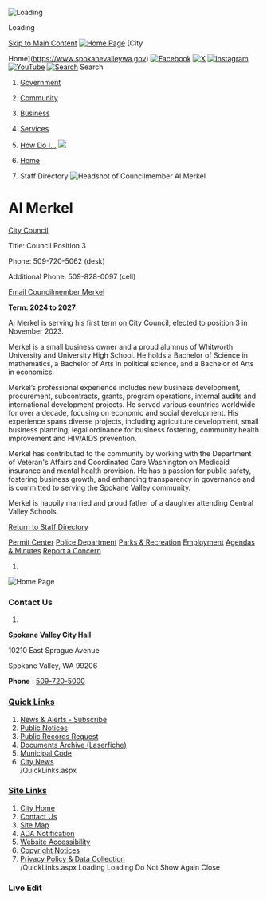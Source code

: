   ![Loading](images/175a1fbe28a882a7994fe19e58b35a2992f09c688e3b368a3962d31231671646.ajax-loader.gif) 

Loading

  [Skip to Main Content](https://spokanevalleywa.gov/directory.aspx?EID=19#contentarea)   [![Home Page](5bb3c687b307ef1a6fdd814ea470ded27d7f0f188c68fdfad369372688e497c1.jpg)](https://spokanevalleywa.gov/directory.aspx?EID=19)   [City

Home](https://www.spokanevalleywa.gov)   [![Facebook](images/6977fd0df837d984b444bebf8113772fd8c7a3ef49d42aca8e8d6a3868aa966c.jpg)](https://www.facebook.com/CityofSpokaneValley)   [![X](images/b673400f1f54e6cf6ac66b6782815c380d165e21dc5b68f6d5780b391aa62647.jpg)](https://x.com/CityofSV)   [![Instagram](images/beabecc87e46c1df424a9ed35f3550a728dadc0d5dec0fec728ee5d09b277c61.jpg)](https://www.instagram.com/cityspokanevalley)   [![YouTube](images/08021e3bb2525885fa0106b9478a48648bb5bad1a99bdf4d1bdcc62fb5aa63cb.jpg)](https://www.youtube.com/channel/UCoNlPNd0y5U905mvDfEmn7g)   [![Search](73ada407c4ccacd8abcd185aa1b0ca568d5318c1dd4660681442027aba726f5e.jpg)](https://spokanevalleywa.gov/Search/Results) Search 

 1.  [Government](https://spokanevalleywa.gov/27/Government) 
 1.  [Community](https://spokanevalleywa.gov/31/Community) 
 1.  [Business](https://spokanevalleywa.gov/101/Business) 
 1.  [Services](https://spokanevalleywa.gov/149/Services) 
 1.  [How Do I...](https://spokanevalleywa.gov/9/How-Do-I) 
  ![](47494098192515ffb358de82b8e825769a0518812bbb75118d70309b7d9a627e.jpg)  

 1.  [Home](https://spokanevalleywa.gov/directory.aspx?EID=19) 
 1. Staff Directory
  ![Headshot of Councilmember Al Merkel](images/7c4e595bf8423caba9f439748b5542a2c455e36f917126868a2857bc1117a9f0.jpg)  

# Al Merkel

   [City Council](https://spokanevalleywa.gov/Directory.aspx?DID=8) 

Title: Council Position 3

Phone: 509-720-5062 (desk)

Additional Phone: 509-828-0097 (cell)

 [Email Councilmember Merkel](mailto:amerkel@SpokaneValleyWA.gov)  

 __Term: 2024 to 2027__ 

Al Merkel is serving his first term on City Council, elected to position 3 in November 2023.

Merkel is a small business owner and a proud alumnus of Whitworth University and University High School. He holds a Bachelor of Science in mathematics, a Bachelor of Arts in political science, and a Bachelor of Arts in economics.

Merkel’s professional experience includes new business development, procurement, subcontracts, grants, program operations, internal audits and international development projects. He served various countries worldwide for over a decade, focusing on economic and social development. His experience spans diverse projects, including agriculture development, small business planning, legal ordinance for business fostering, community health improvement and HIV/AIDS prevention.

Merkel has contributed to the community by working with the Department of Veteran's Affairs and Coordinated Care Washington on Medicaid insurance and mental health provision. He has a passion for public safety, fostering business growth, and enhancing transparency in governance and is committed to serving the Spokane Valley community.

Merkel is happily married and proud father of a daughter attending Central Valley Schools.

  

 [Return to Staff Directory](https://spokanevalleywa.gov/Directory.aspx) 

  [Permit Center](https://spokanevalleywa.gov/180/Permit-Center)   [Police Department](https://spokanevalleywa.gov/169/Police)   [Parks & Recreation](https://spokanevalleywa.gov/163/Parks-Recreation)   [Employment](https://spokanevalleywa.gov/411)   [Agendas & Minutes](https://spokanevalleywa.gov/129/Agendas-Minutes)   [Report a Concern](https://spokanevalleywa.gov/443/SVexpress---Report-a-Concern)  

 1.    

 ![Home Page](images/675bc87fa9bcc7bc71fa3162f2ef8d20311db920312b55cf32bc999316515b56.jpg)    

### Contact Us

 1.    

 __Spokane Valley City Hall__    

10210 East Sprague Avenue   

Spokane Valley, WA 99206   

 __Phone__ : [509-720-5000]()    

###  [Quick Links](https://spokanevalleywa.gov/QuickLinks.aspx?CID=15) 

 1.  [News & Alerts - Subscribe](https://public.govdelivery.com/accounts/WASPOKANEVALLEY/subscriber/new?qsp=CODE_RED)  
 1.  [Public Notices](https://spokanevalleywa.gov/359/2154/Public-Notices)  
 1.  [Public Records Request](https://spokanevalleywa.gov/691/Public-Records)  
 1.  [Documents Archive (Laserfiche)](https://laserfiche.spokanevalley.org/WebLink/Browse.aspx?dbid=0&repo=SpokaneValley)  
 1.  [Municipal Code](https://www.codepublishing.com/WA/SpokaneValley)  
 1.  [City News](https://spokanevalleywa.gov/CivicAlerts.aspx?CID=1)  
 /QuickLinks.aspx 

###  [Site Links](https://spokanevalleywa.gov/QuickLinks.aspx?CID=16) 

 1.  [City Home](https://www.spokanevalleywa.gov)  
 1.  [Contact Us](https://spokanevalleywa.gov/directory.aspx)  
 1.  [Site Map](https://spokanevalleywa.gov/sitemap)  
 1.  [ADA Notification](https://spokanevalleywa.gov/207/Americans-with-Disabilities-Act-Notice)  
 1.  [Website Accessibility](https://spokanevalleywa.gov/accessibility)  
 1.  [Copyright Notices](https://spokanevalleywa.gov/copyright)  
 1.  [Privacy Policy & Data Collection](https://spokanevalleywa.gov/privacy)  
 /QuickLinks.aspx Loading Loading Do Not Show Again Close 

### Live Edit

 [](https://spokanevalleywa.gov/directory.aspx?EID=19)   []()  []()  